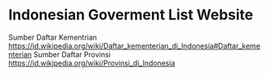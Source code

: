 # Indonesian Goverment List Website
Sumber Daftar Kementrian https://id.wikipedia.org/wiki/Daftar_kementerian_di_Indonesia#Daftar_kementerian
Sumber Daftar Provinsi https://id.wikipedia.org/wiki/Provinsi_di_Indonesia
